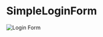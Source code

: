 # SimpleLoginForm

![Login Form](https://github.com/TANMAY-AR0RA/SimpleLoginForm/assets/107872653/aa99b747-7865-4a13-a656-f31fb151d278)
